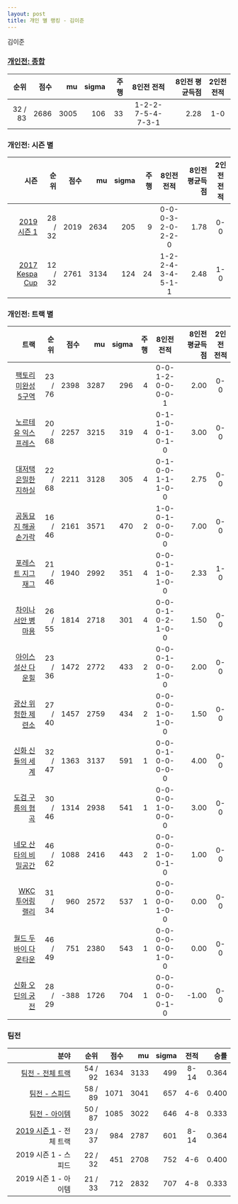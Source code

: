 ```yaml
---
layout: post
title: 개인 별 랭킹 - 김이준
---
```


김이준

### [개인전: 종합](../singles-full)

| 순위 | 점수 | mu | sigma | 주행 | 8인전 전적 | 8인전 평균득점 | 2인전 전적 |
|---:|---:|---:|---:|---:|:---:|---:|:---:|
| 32 / 83 | 2686 | 3005 | 106 | 33 | 1-2-2-7-5-4-7-3-1 | 2.28 | 1-0 |

### 개인전: 시즌 별

| 시즌 | 순위 | 점수 | mu | sigma | 주행 | 8인전 전적 | 8인전 평균득점 | 2인전 전적 |
|---:|---:|---:|---:|---:|---:|:---:|---:|:---:|
| [2019 시즌 1](../singles-s2019_1) | 28 / 32 | 2019 | 2634 | 205 | 9 |  0-0-0-3-2-0-2-2-0 | 1.78 | 0-0 |
| [2017 Kespa Cup](../singles-s2017_2) | 12 / 32 | 2761 | 3134 | 124 | 24 |  1-2-2-4-3-4-5-1-1 | 2.48 | 1-0 |

### 개인전: 트랙 별

| 트랙 | 순위 | 점수 | mu | sigma | 주행 | 8인전 전적 | 8인전 평균득점 | 2인전 전적 |
|---:|---:|---:|---:|---:|---:|:---:|---:|:---:|
| [팩토리 미완성 5구역](../district5) | 23 / 76 | 2398 | 3287 | 296 | 4 | 0-0-1-2-0-0-0-0-1 | 2.00 | 0-0 |
| [노르테유 익스프레스](../noex) | 20 / 68 | 2257 | 3215 | 319 | 4 | 0-1-1-0-0-1-0-1-0 | 3.00 | 0-0 |
| [대저택 은밀한 지하실](../jeotaek) | 22 / 68 | 2211 | 3128 | 305 | 4 | 0-1-0-0-1-1-1-0-0 | 2.75 | 0-0 |
| [공동묘지 해골 손가락](../haeson) | 16 / 46 | 2161 | 3571 | 470 | 2 | 1-0-0-1-0-0-0-0-0 | 7.00 | 0-0 |
| [포레스트 지그재그](../zigzag) | 21 / 46 | 1940 | 2992 | 351 | 4 | 0-0-0-1-1-0-1-0-0 | 2.33 | 1-0 |
| [차이나 서안 병마용](../byeongma) | 26 / 55 | 1814 | 2718 | 301 | 4 | 0-0-0-1-0-2-1-0-0 | 1.50 | 0-0 |
| [아이스 설산 다운힐](../seolsan) | 23 / 36 | 1472 | 2772 | 433 | 2 | 0-0-0-1-0-0-1-0-0 | 2.00 | 0-0 |
| [광산 위험한 제련소](../jeryeonso) | 27 / 40 | 1457 | 2759 | 434 | 2 | 0-0-0-0-1-0-1-0-0 | 1.50 | 0-0 |
| [신화 신들의 세계](../shinsegye) | 32 / 47 | 1363 | 3137 | 591 | 1 | 0-0-0-1-0-0-0-0-0 | 4.00 | 0-0 |
| [도검 구름의 협곡](../hyupgog) | 30 / 46 | 1314 | 2938 | 541 | 1 | 0-0-0-0-1-0-0-0-0 | 3.00 | 0-0 |
| [네모 산타의 비밀공간](../santa) | 46 / 62 | 1088 | 2416 | 443 | 2 | 0-0-0-0-1-0-0-1-0 | 1.00 | 0-0 |
| [WKC 투어링 랠리](../rally) | 31 / 34 | 960 | 2572 | 537 | 1 | 0-0-0-0-0-0-1-0-0 | 0.00 | 0-0 |
| [월드 두바이 다운타운](../dubai) | 46 / 49 | 751 | 2380 | 543 | 1 | 0-0-0-0-0-0-1-0-0 | 0.00 | 0-0 |
| [신화 오딘의 궁전](../odin) | 28 / 29 | -388 | 1726 | 704 | 1 | 0-0-0-0-0-0-0-1-0 | -1.00 | 0-0 |

### 팀전

| 분야 | 순위 | 점수 | mu | sigma | 전적 | 승률 |
|---:|---:|---:|---:|---:|:---:|---:|
| [팀전 - 전체 트랙](../team-full) | 54 / 92 | 1634 | 3133 | 499 | 8-14 | 0.364 |
| [팀전 - 스피드](../team-speed) | 58 / 89 | 1071 | 3041 | 657 | 4-6 | 0.400 |
| [팀전 - 아이템](../team-item) | 50 / 87 | 1085 | 3022 | 646 | 4-8 | 0.333 |
| [2019 시즌 1](../teams-t2019_1) - 전체 트랙 | 23 / 37 | 984 | 2787 | 601 | 8-14 | 0.364 |
| 2019 시즌 1 - 스피드 | 22 / 32 | 451 | 2708 | 752 | 4-6 | 0.400 |
| 2019 시즌 1 - 아이템 | 21 / 33 | 712 | 2832 | 707 | 4-8 | 0.333 |
